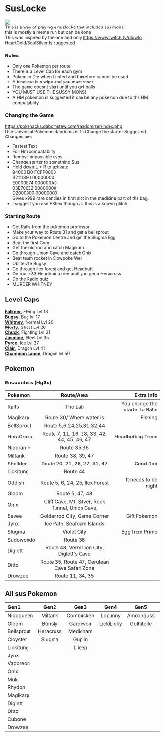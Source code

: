 # SusLocke
![](https://media.discordapp.net/attachments/945089120315793428/1065018114426818600/SusLocke.png)  
This is a way of playing a nuzlocke that includes sus mons  
this is mostly a meme run but can be done  
This was inspired by the one and only https://www.twitch.tv/dlow1o  
HeartGold/SoulSilver Is suggested
### Rules
- Only one Pokemon per route
- There is a Level Cap for each gym
- Pokemon Die when fainted and therefore cannot be used
- A blackout is a wipe and you must reset
- The game doesnt start until you get balls
- YOU MUST USE THE SUSSY MONS!
- A HM pokemon is suggested it can be any pokemon due to the HM compatablity
### Changing the Game
https://pokehacks.dabomstew.com/randomizer/index.php  
Use Universal Pokemon Randomizer to Change the starter
Suggested Changes are:
- Fastest Text
- Full Hm compatablity
- Remove impossible evos
- Change starter to something Sus
- Hold down L + R to activate  
94000130 FCFF0000  
B2111880 00000000  
E0000B74 000000A0  
03E70032 00000000  
D2000000 00000000  
Gives x999 rare candies in first slot in the medicine part of the bag.
-  I suggest you use PKhex though as this is a known glitch
### Starting Route
- Get Ralts from the pokemon professor
- Make your way to Route 31 and get a bellsprout
- Go to the Pokemon Centre and get the Slugma Egg
- Beat the first Gym
- Get the old rod and catch Magikarp
- Go through Union Cave and catch Onix
- Beat team rocket in Slowpoke Well
- Obliterate Bugsy
- Go through ilex forest and get Headbutt
- On route 33 Headbutt a tree until you get a Heracross
- Do the Radio quiz
- MURDER WHITNEY

## Level Caps
[**Falkner**](https://bulbapedia.bulbagarden.net/wiki/Falkner#Gym_battle), Flying Lvl 13  
[**Bugsy**](https://bulbapedia.bulbagarden.net/wiki/Bugsy#Gym_battle), Bug lvl 17  
[**Whitney**](https://bulbapedia.bulbagarden.net/wiki/Whitney#Gym_battle), Normal Lvl 20  
[**Morty**](https://bulbapedia.bulbagarden.net/wiki/Morty#Gym_battle), Ghost Lvl 26  
[**Chuck**](https://bulbapedia.bulbagarden.net/wiki/Chuck#Gym_battle), Fighting  Lvl 31  
[**Jasmine**](https://bulbapedia.bulbagarden.net/wiki/Jasmine#Gym_battle), Steel Lvl 35  
[**Pyrce**](https://bulbapedia.bulbagarden.net/wiki/Pryce#Gym_battle), Ice Lvl 37  
[**Clair**](https://bulbapedia.bulbagarden.net/wiki/Clair#Gym_battle), Dragon Lvl 41  
[**Champion Lance**](https://bulbapedia.bulbagarden.net/wiki/Lance), Dragon lvl 50  
## Pokemon
### Encounters (HgSs)
| Pokemon      | Route/Area | Extra Info     |
| :---        |    :----:   |          ---: |
| Ralts      | The Lab       | You change the starter to Ralts   |
| Magikarp   | Route 30/ Where water is        | Fishing      |
| BellSprout | Route 5,6,24,25,31,32,44 | |
| HeraCross | Route 7, 11, 16, 28, 33, 42, 44, 45, 46, 47 | Headbutting Trees |
| Nidoran ♀ | Route 35,36 | |
| Miltank | Route 38, 39, 47 | |
| Shellder | Route 20, 21, 26, 27, 41, 47 | Good Rod |
| Lickitung | Route 44 | |
| Oddish | Route 5, 6, 24, 25, Ilex Forest | It needs to be night |
| Gloom | Route 5, 47, 48 | |
| Onix | Cliff Cave, Mt. Silver, Rock Tunnel, Union Cave, | |
| Eevee | Goldenrod City, Game Corner | Gift Pokemon |
| Jynx | Ice Path, Seafoam Islands | |
| Slugma | Violet City | [Egg from Primo](https://www.pokewiki.de/Spezial:Geheimcode-Generator?uselang=en) | 
| Sudowoodo | Route 36 |  |
| Diglett | Route 48, Vermillion City, Diglett's Cave | |
| Ditto | Route 35, Route 47, Cerulean Cave Safari Zone| |
| Drowzee | Route 11, 34, 35 | |
## All sus Pokemon
| **Gen1** | **Gen2** | **Gen3** | **Gen4** | **Gen5** | **Gen6** | **Gen7** | **Gen8** | 
| :------- | :------: | :------: | :------: | :------: | :------: | :------: | -------: |
| Nidoqueen | Miltank | Combusken | Lopunny | Amoonguss | Delphox | Pyukumuku | Skovet |
| Gloom | Bonsly | Gardevoir | LickiLicky | Gothitelle | Florges | Tapu Fini | Hatterene |
| Bellsprout | Heracross | Medicham | | | | Tapu lele| Alcremie |
| Cloyster | Slugma | Guplin |
| Lickitung ||  Lileep |
| Jynx |
| Vaporeon |
| Onix |
| Muk |
| Rhydon |
| Magikarp |
| Diglett |
| Ditto |
| Cubone |
| Drowzee |

